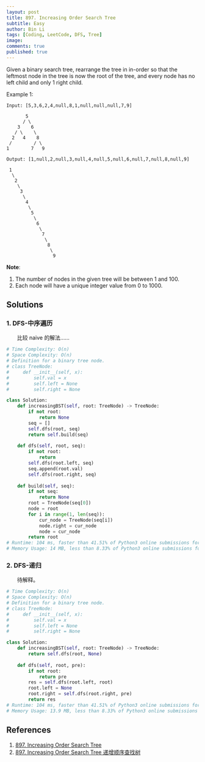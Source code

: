 ```yaml
---
layout: post
title: 897. Increasing Order Search Tree
subtitle: Easy
author: Bin Li
tags: [Coding, LeetCode, DFS, Tree]
image: 
comments: true
published: true
---
```


Given a binary search tree, rearrange the tree in in-order so that the leftmost node in the tree is now the root of the tree, and every node has no left child and only 1 right child.

Example 1:
```
Input: [5,3,6,2,4,null,8,1,null,null,null,7,9]

       5
      / \
    3    6
   / \    \
  2   4    8
 /        / \ 
1        7   9

Output: [1,null,2,null,3,null,4,null,5,null,6,null,7,null,8,null,9]

 1
  \
   2
    \
     3
      \
       4
        \
         5
          \
           6
            \
             7
              \
               8
                \
                 9  
```
**Note**:

1. The number of nodes in the given tree will be between 1 and 100.
2. Each node will have a unique integer value from 0 to 1000.

## Solutions
### 1. DFS-中序遍历
　　比较 naive 的解法……
```python
# Time Complexity: O(n)
# Space Complexity: O(n)
# Definition for a binary tree node.
# class TreeNode:
#     def __init__(self, x):
#         self.val = x
#         self.left = None
#         self.right = None

class Solution:
    def increasingBST(self, root: TreeNode) -> TreeNode:
        if not root:
            return None
        seq = []
        self.dfs(root, seq)
        return self.build(seq)
    
    def dfs(self, root, seq):
        if not root:
            return
        self.dfs(root.left, seq)
        seq.append(root.val)
        self.dfs(root.right, seq)
    
    def build(self, seq):
        if not seq:
            return None
        root = TreeNode(seq[0])
        node = root
        for i in range(1, len(seq)):
            cur_node = TreeNode(seq[i])
            node.right = cur_node
            node = cur_node
        return root
# Runtime: 104 ms, faster than 41.51% of Python3 online submissions for Increasing Order Search Tree.
# Memory Usage: 14 MB, less than 8.33% of Python3 online submissions for Increasing Order Search Tree.
```

### 2. DFS-递归
　　待解释。
```python
# Time Complexity: O(n)
# Space Complexity: O(n)
# Definition for a binary tree node.
# class TreeNode:
#     def __init__(self, x):
#         self.val = x
#         self.left = None
#         self.right = None

class Solution:
    def increasingBST(self, root: TreeNode) -> TreeNode:
        return self.dfs(root, None)
    
    def dfs(self, root, pre):
        if not root:
            return pre
        res = self.dfs(root.left, root)
        root.left = None
        root.right = self.dfs(root.right, pre)
        return res
# Runtime: 104 ms, faster than 41.51% of Python3 online submissions for Increasing Order Search Tree.
# Memory Usage: 13.9 MB, less than 8.33% of Python3 online submissions for Increasing Order Search Tree.
```
## References
1. [897. Increasing Order Search Tree](https://leetcode.com/problems/increasing-order-search-tree/)
2. [897. Increasing Order Search Tree 递增顺序查找树](https://www.cnblogs.com/grandyang/p/10970623.html)